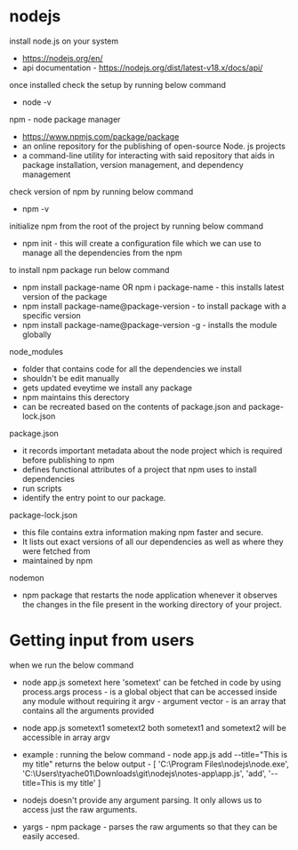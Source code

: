 # nodejs

install node.js on your system
- https://nodejs.org/en/
- api documentation - https://nodejs.org/dist/latest-v18.x/docs/api/

once installed check the setup by running below command
 - node -v

npm - node package manager
- https://www.npmjs.com/package/package
- an online repository for the publishing of open-source Node. js projects
- a command-line utility for interacting with said repository that aids in package installation, version management, and dependency management

check version of npm by running below command
 - npm -v

initialize npm from the root of the project by running below command
 - npm init - this will create a configuration file which we can use to manage all the dependencies from the npm

to install npm package run below command
 - npm install package-name OR npm i package-name - this installs latest version of the package
 - npm install package-name@package-version - to install package with a specific version
 - npm install package-name@package-version -g - installs the module globally

node_modules 
- folder that contains code for all the dependencies we install
- shouldn't be edit manually
- gets updated eveytime we install any package
- npm maintains this derectory
- can be recreated based on the contents of package.json and package-lock.json

package.json 
- it records important metadata about the node project which is required before publishing to npm
- defines functional attributes of a project that npm uses to install dependencies
- run scripts
- identify the entry point to our package. 

package-lock.json 
- this file contains extra information making npm faster and secure. 
- It lists out exact versions of all our dependencies as well as where they were fetched from
- maintained by npm

nodemon
- npm package that restarts the node application whenever it observes the changes in the file present in the working directory of your project.

# Getting input from users
  when we run the below command 
  - node app.js sometext
  here 'sometext' can be fetched in code by using process.args
  process - is a global object that can be accessed inside any module without requiring it
  argv - argument vector - is an array that contains all the arguments provided

  - node app.js sometext1 sometext2
  both sometext1 and sometext2 will be accessible in array argv

  - example : running the below command -
    node app.js add --title="This is my title"
  returns the below output -
    [
    'C:\\Program Files\\nodejs\\node.exe',
    'C:\\Users\\tyache01\\Downloads\\git\\nodejs\\notes-app\\app.js',
    'add',
    '--title=This is my title'
    ]

  - nodejs doesn't provide any argument parsing. It only allows us to access just the raw arguments.

  - yargs - npm package - parses the raw arguments so that they can be easily accesed.
